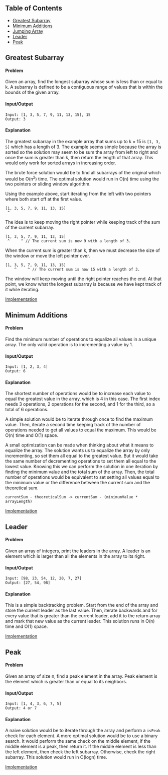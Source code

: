 ## Table of Contents
- [Greatest Subarray](#greatest-subarry)
- [Minimum Additions](#minimum-additions)
- [Jumping Array](#jumping-array)
- [Leader](#leader)
- [Peak](#peak)

## Greatest Subarray
#### Problem
 Given an array, find the longest subarray whose sum is less than or equal to k. A subarray is defined to be a contiguous range of values that is within the bounds of the given array.

#### Input/Output
```
Input: [1, 3, 5, 7, 9, 11, 13, 15], 15
Output: 3
```

#### Explanation
The greatest subarray in the example array that sums up to k = 15 is `[1, 3, 5]` which has a length of 3. The example seems simple because the array is sorted so the solution may seem to be sum the array from left to right and once the sum is greater than k, then return the length of that array. This would only work for sorted arrays in increasing order.

The brute force solution would be to find all subarrays of the original which would be O(n<sup>2</sup>) time.
The optimal solution would run in O(n) time using the two pointers or sliding window algorithm.

Using the example above, start iterating from the left with two pointers where both start off at the first value.
```
[1, 3, 5, 7, 9, 11, 13, 15]
 ^
```
The idea is to keep moving the right pointer while keeping track of the sum of the current subarray.
```
[1, 3, 5, 7, 9, 11, 13, 15]
 ^     ^ // The current sum is now 9 with a length of 3.
```
When the current sum is greater than k, then we must decrease the size of the window or move the left pointer over.
```
[1, 3, 5, 7, 9, 11, 13, 15]
    ^     ^ // The current sum is now 15 with a length of 3.
```
The window will keep moving until the right pointer reaches the end. At that point, we know what the longest subarray is because we have kept track of it while iterating.

[Implementation](https://github.com/vinnyoodles/algorithms/blob/master/src/array/greatestSubarray.js)

## Minimum Additions
#### Problem
Find the minimum number of operations to equalize all values in a unique array. The only valid operation is to incrementing a value by 1.

#### Input/Output
```
Input: [1, 2, 3, 4]
Output: 6
```

#### Explanation

The shortest number of operations would be to increase each value to equal the greatest value in the array, which is 4 in this case. The first index needs 3 operations, 2 operations for the second, and 1 for the third, so a total of 6 operations.

A simple solution would be to iterate through once to find the maximum value. Then, iterate a second time keeping track of the number of operations needed to get all values to equal the maximum. This would be O(n) time and O(1) space.

A small optimization can be made when thinking about what it means to equalize the array. The solution wants us to equalize the array by only incrementing, so set them all equal to the greatest value. But it would take the same number of decrementing operations to set them all equal to the lowest value. Knowing this we can perform the solution in one iteration by finding the minimum value and the total sum of the array. Then, the total number of operations would be equivalent to set setting all values equal to the minimum value or the difference between the current sum and the theoretical sum.
```
currentSum - theoreticalSum -> currentSum - (minimumValue * arrayLength)
```

[Implementation](https://github.com/vinnyoodles/algorithms/blob/master/src/array/minAdditions.js)

## Leader
#### Problem
Given an array of integers, print the leaders in the array. A leader is an element which is larger than all the elements in the array to its right.

#### Input/Output
```
Input: [98, 23, 54, 12, 20, 7, 27]
Output: [27, 54, 98]
```

#### Explanation
This is a simple backtracking problem. Start from the end of the array and store the current leader as the last value. Then, iterate backwards and for every value that is greater than the current leader, add it to the return array and mark that new value as the current leader. This solution runs in O(n) time and O(1) space.

[Implementation](https://github.com/vinnyoodles/algorithms/blob/master/src/array/leader.js)

## Peak
#### Problem
Given an array of size n, find a peak element in the array. Peak element is the element which is greater than or equal to its neighbors.

#### Input/Output
```
Input: [1, 4, 3, 6, 7, 5]
Output: 4 or 7
```

#### Explanation
A naive solution would be to iterate through the array and perform a `isPeak` check for each element. A more optimal solution would be to use a binary search. It would perform the same check on the middle element, if the middle element is a peak, then return it. If the middle element is less than the left element, then check the left subarray. Otherwise, check the right subarray. This solution would run in O(logn) time.

[Implementation](https://github.com/vinnyoodles/algorithms/blob/master/src/array/peak.js)

